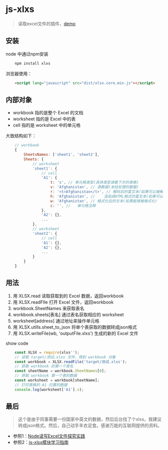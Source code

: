 # js-xlxs
> 读取excel文件的插件，[demo](https://github.com/yangdage123/read-xlxs)

## 安装

node 中通过npm安装
````bash
	npm install xlxs
````
浏览器使用：
````html
	<script lang="javascript" src="dist/xlsx.core.min.js"></script>
````

## 内部对象
*	workbook	指的是整个 Excel 的文档
*	worksheet	指的是 Excel 中的表
*	cell	指的是 worksheet 中的单元格

大致结构如下：
````js
	// workbook
	{
		SheetsNames: ['sheet1', 'sheet2'],
		Sheets: {
			// worksheet
			'sheet1': {
				// cell
				'A1': {
					t: 's', // 单元格类型(具体类型请看下方的表格)
					v: 'Afghanistan', // 源数据(未经处理的数据)
					r: '<t>Afghanistan</t>', // 解码后的富文本(如果可以被解码)
					h: 'Afghanistan', // 	渲染成HTML格式的富文本(如果可以被解码)
					w: 'Afghanistan', // 格式化后的文本(如果能够被格式化)
					c: '', // 	单元格注释
				},
				'A2': {},
				...
			},
			// worksheet
			'sheet2': {
				// cell
				'A1': {},
				'A2': {},
				...
			}
		}
	}
````
## 用法

1.	用	XLSX.read	读取获取到的 Excel 数据，返回workbook
2.	用	XLSX.readFIle	打开 Excel 文件，返回workbook
3.	workbook.SheetNames	来获取表名
4.	workbook.sheets[表名]	通过表名获取相应的 worksheet
5.	worksheet[address]	通过地址来操作单元格
6.	用	XLSX.utills.sheet_to_json	将单个表获取的数据转成json格式
7.	用	XLSX.writeFile(wb, 'outputFile.xlxs')	生成的新的	Excel	文件

show code

````js
	const XLSX = require(xlxs'');
	// 读取 target/测试.xlxs 文件，得到 workbook 对象
	const workbook = XLSX.readFile('target/测试.xlxs');
	// 获取 workbook 的第一个表名
	const sheetName = workbook.SheetNames[0];
	// 获取 workbook 第一个表的数据
	const worksheet = workbook[sheetName];
	// 打印表格的 A1 位置的数据
	console.log(worksheet['A1'].v);
````

## 最后
>	这个是由于同事需要一份国家中英文的数据，然后后台找了个xlxs，我建议转成json格式。然后，自己动手丰衣足食。感谢万能的互联网提供的资料。

*	参照1：[Node读写Excel文件探究实践](https://aotu.io/notes/2016/04/07/node-excel/index.html)
*	参照2：[js-xlsx模块学习指南](https://segmentfault.com/a/1190000018077543)
